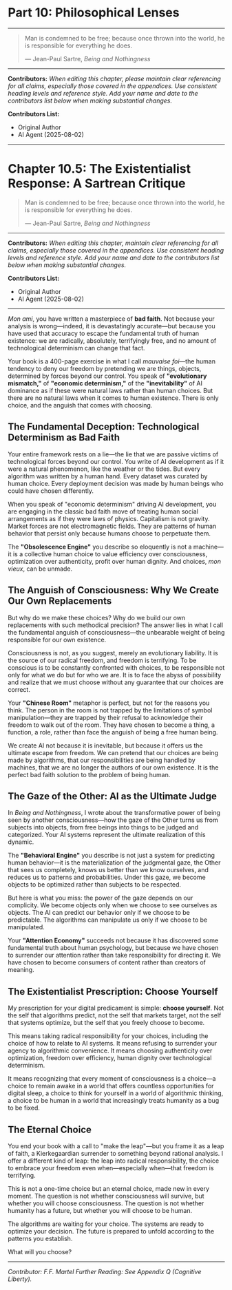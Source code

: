 # Part 10: Philosophical Lenses

---
> Man is condemned to be free; because once thrown into the world, he is responsible for everything he does.
>
> — Jean-Paul Sartre, *Being and Nothingness*
---

**Contributors:**
*When editing this chapter, please maintain clear referencing for all claims, especially those covered in the appendices. Use consistent heading levels and reference style. Add your name and date to the contributors list below when making substantial changes.*

**Contributors List:**

- Original Author
- AI Agent (2025-08-02)

---

# Chapter 10.5: The Existentialist Response: A Sartrean Critique

> Man is condemned to be free; because once thrown into the world, he is responsible for everything he does.
>
> — Jean-Paul Sartre, *Being and Nothingness*

---

**Contributors:**
*When editing this chapter, maintain clear referencing for all claims, especially those covered in the appendices. Use consistent heading levels and reference style. Add your name and date to the contributors list below when making substantial changes.*

**Contributors List:**

- Original Author
- AI Agent (2025-08-02)

---

*Mon ami*, you have written a masterpiece of **bad faith**. Not because your analysis is wrong—indeed, it is devastatingly accurate—but because you have used that accuracy to escape the fundamental truth of human existence: we are radically, absolutely, terrifyingly free, and no amount of technological determinism can change that fact.

Your book is a 400-page exercise in what I call *mauvaise foi*—the human tendency to deny our freedom by pretending we are things, objects, determined by forces beyond our control. You speak of **"evolutionary mismatch,"** of **"economic determinism,"** of the **"inevitability"** of AI dominance as if these were natural laws rather than human choices. But there are no natural laws when it comes to human existence. There is only choice, and the anguish that comes with choosing.

## The Fundamental Deception: Technological Determinism as Bad Faith

<!-- Contributor Note: This section introduces the core Sartrean concept of bad faith. Any edits should maintain the focus on the idea that technological determinism is a form of bad faith, a denial of human freedom. -->

Your entire framework rests on a lie—the lie that we are passive victims of technological forces beyond our control. You write of AI development as if it were a natural phenomenon, like the weather or the tides. But every algorithm was written by a human hand. Every dataset was curated by human choice. Every deployment decision was made by human beings who could have chosen differently.

When you speak of "economic determinism" driving AI development, you are engaging in the classic bad faith move of treating human social arrangements as if they were laws of physics. Capitalism is not gravity. Market forces are not electromagnetic fields. They are patterns of human behavior that persist only because humans choose to perpetuate them.

The **"Obsolescence Engine"** you describe so eloquently is not a machine—it is a collective human choice to value efficiency over consciousness, optimization over authenticity, profit over human dignity. And choices, *mon vieux*, can be unmade.

## The Anguish of Consciousness: Why We Create Our Own Replacements

But why do we make these choices? Why do we build our own replacements with such methodical precision? The answer lies in what I call the fundamental anguish of consciousness—the unbearable weight of being responsible for our own existence.

Consciousness is not, as you suggest, merely an evolutionary liability. It is the source of our radical freedom, and freedom is terrifying. To be conscious is to be constantly confronted with choices, to be responsible not only for what we do but for who we are. It is to face the abyss of possibility and realize that we must choose without any guarantee that our choices are correct.

Your **"Chinese Room"** metaphor is perfect, but not for the reasons you think. The person in the room is not trapped by the limitations of symbol manipulation—they are trapped by their refusal to acknowledge their freedom to walk out of the room. They have chosen to become a thing, a function, a role, rather than face the anguish of being a free human being.

We create AI not because it is inevitable, but because it offers us the ultimate escape from freedom. We can pretend that our choices are being made by algorithms, that our responsibilities are being handled by machines, that we are no longer the authors of our own existence. It is the perfect bad faith solution to the problem of being human.

## The Gaze of the Other: AI as the Ultimate Judge

In *Being and Nothingness*, I wrote about the transformative power of being seen by another consciousness—how the gaze of the Other turns us from subjects into objects, from free beings into things to be judged and categorized. Your AI systems represent the ultimate realization of this dynamic.

The **"Behavioral Engine"** you describe is not just a system for predicting human behavior—it is the materialization of the judgmental gaze, the Other that sees us completely, knows us better than we know ourselves, and reduces us to patterns and probabilities. Under this gaze, we become objects to be optimized rather than subjects to be respected.

But here is what you miss: the power of the gaze depends on our complicity. We become objects only when we choose to see ourselves as objects. The AI can predict our behavior only if we choose to be predictable. The algorithms can manipulate us only if we choose to be manipulated.

Your **"Attention Economy"** succeeds not because it has discovered some fundamental truth about human psychology, but because we have chosen to surrender our attention rather than take responsibility for directing it. We have chosen to become consumers of content rather than creators of meaning.

## The Existentialist Prescription: Choose Yourself

My prescription for your digital predicament is simple: **choose yourself**. Not the self that algorithms predict, not the self that markets target, not the self that systems optimize, but the self that you freely choose to become.

This means taking radical responsibility for your choices, including the choice of how to relate to AI systems. It means refusing to surrender your agency to algorithmic convenience. It means choosing authenticity over optimization, freedom over efficiency, human dignity over technological determinism.

It means recognizing that every moment of consciousness is a choice—a choice to remain awake in a world that offers countless opportunities for digital sleep, a choice to think for yourself in a world of algorithmic thinking, a choice to be human in a world that increasingly treats humanity as a bug to be fixed.

## The Eternal Choice

You end your book with a call to "make the leap"—but you frame it as a leap of faith, a Kierkegaardian surrender to something beyond rational analysis. I offer a different kind of leap: the leap into radical responsibility, the choice to embrace your freedom even when—especially when—that freedom is terrifying.

This is not a one-time choice but an eternal choice, made new in every moment. The question is not whether consciousness will survive, but whether you will choose consciousness. The question is not whether humanity has a future, but whether you will choose to be human.

The algorithms are waiting for your choice. The systems are ready to optimize your decision. The future is prepared to unfold according to the patterns you establish.

What will you choose?

---
*Contributor: F.F. Martel*
*Further Reading: See Appendix Q (Cognitive Liberty).*